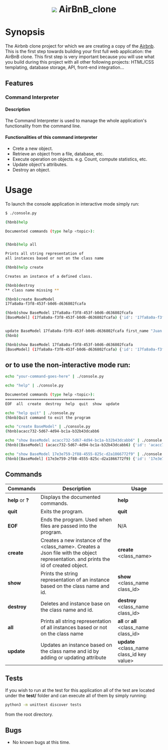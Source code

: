 <h1 align="center">
	<img src="https://www.tabbykatz.com/hbnb.png">
	AirBnB_clone
</h1>

# Synopsis

The Airbnb clone project for which we are creating a copy of the [Airbnb](https://www.airbnb.com/).
This is the first step towards building your first full web application: the AirBnB clone. This first step is very important because you will use what you build during this project with all other following projects: HTML/CSS templating, database storage, API, front-end integration…


## Features

### Command Interpreter

#### Description
The Command Interpreter is used to manage the whole application's functionality from the command line.

#### Functionalities of this command interpreter
+ Crete a new object.
+ Retrieve an object from a file, database, etc.
+ Execute operation on objects. e.g. Count, compute statistics, etc.
+ Update object's attributes.
+ Destroy an object.

# Usage

To launch the console application in interactive mode simply run:

```bash
$ ./console.py
```

```bash
(hbnb)help

Documented commands (type help <topic>):


(hbnb)help all

Prints all string representation of
all instances based or not on the class name

(hbnb)help create

Creates an instance of a defined class.

(hbnb)destroy
** class name missing **

(hbnb)create BaseModel
17fa8a0a-f3f8-453f-b0d6-d636802fcafa

(hbnb)show BaseModel 17fa8a0a-f3f8-453f-b0d6-d636802fcafa
[BaseModel] (17fa8a0a-f3f8-453f-b0d6-d636802fcafa) {'id': '17fa8a0a-f3f8-453f-b0d6-d636802fcafa', 'created_at': datetime.datetime(2021, 7, 1, 2, 48, 30, 971047), 'updated_at': datetime.datetime(2021, 7, 1, 2, 48, 30, 971310)}


update BaseModel 17fa8a0a-f3f8-453f-b0d6-d636802fcafa first_name "Juan Carabali"
(hbnb)

(hbnb)show BaseModel 17fa8a0a-f3f8-453f-b0d6-d636802fcafa
[BaseModel] (17fa8a0a-f3f8-453f-b0d6-d636802fcafa) {'id': '17fa8a0a-f3f8-453f-b0d6-d636802fcafa', 'created_at': datetime.datetime(2021, 7, 1, 2, 48, 30, 971047), 'updated_at': datetime.datetime(2021, 7, 1, 2, 48, 30, 971310), 'first_name': 'Juan Carabali'}
```

## or to use the non-interactive mode run:

``` bash
echo "your-command-goes-here" | ./console.py
```

```bash
echo "help" | ./console.py

Documented commands (type help <topic>):
========================================
EOF  all  create  destroy  help  quit  show  update

echo "help quit" | ./console.py
(hbnb)Quit command to exit the program

echo "create BaseModel" | ./console.py
(hbnb)acacc732-5d67-4d94-bc1a-b32b43dcabb6

echo "show BaseModel acacc732-5d67-4d94-bc1a-b32b43dcabb6" | ./console.py
(hbnb)[BaseModel] (acacc732-5d67-4d94-bc1a-b32b43dcabb6) {'id': 'acacc732-5d67-4d94-bc1a-b32b43dcabb6', 'created_at': datetime.datetime(2021, 7, 1, 3, 5, 45, 966638), 'updated_at': datetime.datetime(2021, 7, 1, 3, 5, 45, 967401)}

echo "show BaseModel 17e3e759-2f88-4555-825c-d2a1866772f9" | ./console.py
(hbnb)[BaseModel] (17e3e759-2f88-4555-825c-d2a1866772f9) {'id': '17e3e759-2f88-4555-825c-d2a1866772f9', 'created_at': datetime.datetime(2021, 7, 1, 2, 48, 30, 971047), 'updated_at': datetime.datetime(2021, 7, 1, 2, 48, 30, 971310), 'first_name': 'Juan Carabali'}
```


## Commands

Commands | Description | Usage
-------- | ----------- |-------- |
**help** or **?**| Displays the documented commands. | **help**
**quit**     | Exits the program. | **quit**
**EOF**      | Ends the program. Used when files are passed into the program. | N/A
**create**  | Creates a new instance of the \<class_name\>. Creates a Json file with the object representation. and prints the id of created object. | **create** \<class_name\>
**show**    | Prints the string representation of an instance based on the class name and id. | **show** \<class_name class_id\>
**destroy** | Deletes and instance base on the class name and id. | **destroy** \<class_name class_id\>
**all** | Prints all string representation of all instances based or not on the class name | **all** or **all** \<class_name class_id\>
**update** | Updates an instance based on the class name and id by adding or updating attribute | **update** \<class_name class_id key value\>

## Tests

If you wish to run at the test for this application all of the test are located
under the **test/** folder and can execute all of them by simply running:

``` bash
python3 -m unittest discover tests
```

from the root directory.


## Bugs

+ No known bugs at this time.
